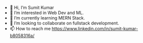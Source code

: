 - 👋 Hi, I’m Sumit Kumar
- 👀 I’m interested in Web Dev and ML.
- 🌱 I’m currently learning MERN Stack.
- 💞️ I’m looking to collaborate on fullstack development.
- 📫 How to reach me https://www.linkedin.com/in/sumit-kumar-b8058316a/

<!---
sumitkumarju/sumitkumarju is a ✨ special ✨ repository because its `README.md` (this file) appears on your GitHub profile.
You can click the Preview link to take a look at your changes.
--->
